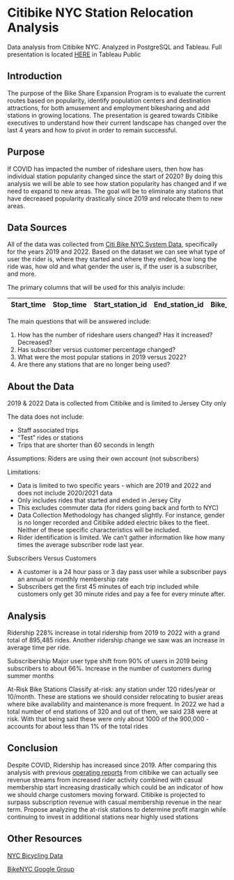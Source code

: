 # Citibike NYC Station Relocation Analysis 
Data analysis from Citibike NYC. Analyzed in PostgreSQL and Tableau. Full presentation is located [HERE](https://public.tableau.com/app/profile/josephmsmith/viz/Citibike_Post-Covid_Analysis/CitibikeAnalysis) in Tableau Public

## Introduction
The purpose of the Bike Share Expansion Program is to evaluate the current routes based on popularity, identify population centers and destination attractions, for both amusement and employment bikesharing and add stations in growing locations. The presentation is geared towards Citibike executives to understand how their current landscape has changed over the last 4 years and how to pivot in order to remain successful.


## Purpose
If COVID has impacted the number of rideshare users, then how has individual station popularity changed since the start of 2020? By doing this analysis we will be able to see how station popularity has changed and if we need to expand to new areas. The goal will be to eliminate any stations that have decreased popularity drastically since 2019 and relocate them to new areas.

## Data Sources
All of the data was collected from [Citi Bike NYC System Data](https://ride.citibikenyc.com/system-data), specifically for the years 2019 and 2022. Based on the dataset we can see what type of user the rider is, where they started and where they ended, how long the ride was, how old and what gender the user is, if the user is a subscriber, and more. 

The primary columns that will be used for this analyis include:

Start_time  | Stop_time | Start_station_id  | End_station_id | Bike_id  | User_type | 
----------- | --------- | ----------------- | -------------- | -------- | --------- | 

The main questions that will be answered include:
1. How has the number of rideshare users changed? Has it increased? Decreased?
2. Has subscriber versus customer percentage changed?
3. What were the most popular stations in 2019 versus 2022? 
4. Are there any stations that are no longer being used? 

## About the Data
2019 & 2022 Data is collected from Citibike and is limited to Jersey City only

The data does not include:
- Staff associated trips
- “Test” rides or stations
- Trips that are shorter than 60 seconds in length

Assumptions:
Riders are using their own account (not subscribers)

Limitations:
- Data is limited to two specific years - which are 2019 and 2022 and does not include 2020/2021 data
- Only includes rides that started and ended in Jersey City
- This excludes commuter data (for riders going back and forth to NYC)
- Data Collection Methodology has changed slightly. For instance, gender is no longer recorded and Citibike added electric bikes to the fleet. Neither of these   specific characteristics will be included. 
- Rider identification is limited. We can’t gather information like how many times the average subscriber rode last year. 


Subscribers Versus Customers
- A customer is a 24 hour pass or 3 day pass user while a subscriber pays an annual or monthly membership rate
- Subscribers get the first 45 minutes of each trip included while customers only get 30 minute rides and pay a fee for every minute after.


## Analysis
Ridership 
228%  increase in total ridership from 2019 to 2022 with a grand total of 895,485 rides. Another ridership change we saw was an increase in average time per ride.

Subscribership
Major user type shift from 90% of users in 2019 being subscribers to about 66%. Increase in the number of customers during summer months

At-Risk Bike Stations
Classify at-risk: any station under 120 rides/year or 10/month. These are stations we should consider relocating to busier areas where bike availability and maintenance is more frequent.
In 2022 we had a total number of end stations of 320 and out of them, we said 238 were at risk. With that being said these were only about 1000 of the 900,000 - accounts for about less than 1% of the total rides

## Conclusion
Despite COVID, Ridership has increased since 2019. After comparing this analysis with previous [operating reports](https://ride.citibikenyc.com/system-data/operating-reports) from citibike we can actually see revenue streams from increased rider activity combined with casual membership start increasing drastically which could be an indicator of how we should charge customers moving forward. Citibike is projected to surpass subscription revenue with casual membership revenue in the near term. Propose analyzing the at-risk stations to determine profit margin while continuing to invest in additional stations near highly used stations

## Other Resources
[NYC Bicycling Data](https://www.nyc.gov/html/dot/html/about/datafeeds.shtml#Bikes)

[BikeNYC Google Group](https://groups.google.com/g/citibike-hackers/about)


